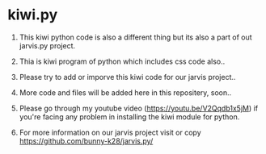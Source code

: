 # kiwi.py
1. This kiwi python code is also a different thing but its also a part of out jarvis.py project.

2. Thia is kiwi program of python which includes css code also..

3. Please try to add or imporve this kiwi code for our jarvis project..

4. More code and files will be added here in this repositery, soon..

5. Please go through my youtube video (https://youtu.be/V2Qqdb1x5jM) if you're facing any problem in installing the kiwi module for python.

5. For more information on our jarvis project visit or copy https://github.com/bunny-k28/jarvis.py/
